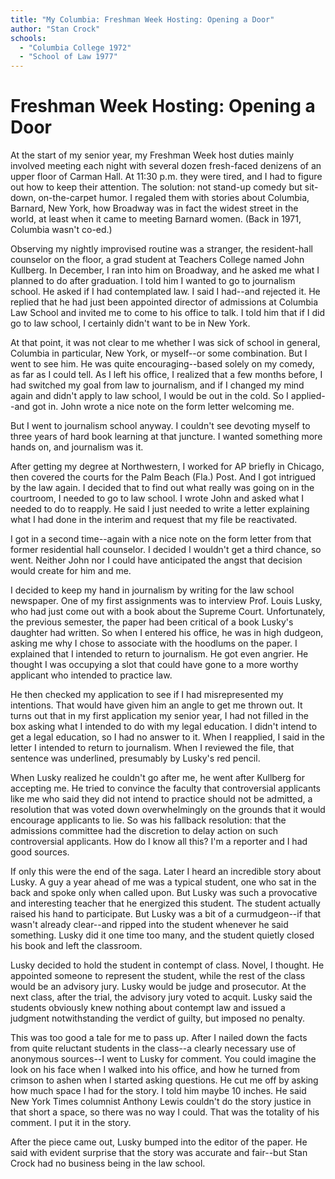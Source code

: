 ```yaml
---
title: "My Columbia: Freshman Week Hosting: Opening a Door"
author: "Stan Crock"
schools:
  - "Columbia College 1972"
  - "School of Law 1977"
---
```


# Freshman Week Hosting: Opening a Door

At the start of my senior year, my Freshman Week host duties mainly involved meeting each night with several dozen fresh-faced denizens of an upper floor of Carman Hall. At 11:30 p.m. they were tired, and I had to figure out how to keep their attention. The solution: not stand-up comedy but sit-down, on-the-carpet humor. I regaled them with stories about Columbia, Barnard, New York, how Broadway was in fact the widest street in the world, at least when it came to meeting Barnard women. (Back in 1971, Columbia wasn't co-ed.)

Observing my nightly improvised routine was a stranger, the resident-hall counselor on the floor, a grad student at Teachers College named John Kullberg. In December, I ran into him on Broadway, and he asked me what I planned to do after graduation. I told him I wanted to go to journalism school. He asked if I had contemplated law. I said I had--and rejected it. He replied that he had just been appointed director of admissions at Columbia Law School and invited me to come to his office to talk. I told him that if I did go to law school, I certainly didn't want to be in New York.

At that point, it was not clear to me whether I was sick of school in general, Columbia in particular, New York, or myself--or some combination. But I went to see him. He was quite encouraging--based solely on my comedy, as far as I could tell. As I left his office, I realized that a few months before, I had switched my goal from law to journalism, and if I changed my mind again and didn't apply to law school, I would be out in the cold. So I applied--and got in. John wrote a nice note on the form letter welcoming me.

But I went to journalism school anyway. I couldn't see  devoting myself to three years of hard book learning at that juncture.  I wanted something more hands on, and journalism was it.

After getting my degree at Northwestern, I worked for AP briefly in Chicago, then covered the courts for the Palm Beach (Fla.) Post. And I got intrigued by the law again. I decided that to find out what really was going on in the courtroom, I needed to go to law school. I wrote John and asked what I needed to do to reapply. He said I just needed to write a letter explaining what I had done in the interim and request that my file be reactivated.

I got in a second time--again with a nice note on the form letter from that former residential hall counselor. I decided I wouldn't get a third chance, so went. Neither John nor I could have anticipated the angst that decision would create for him and me.

I decided to keep my hand in journalism by writing for the law school newspaper. One of my first assignments was to interview Prof. Louis Lusky, who had just come out with a book about the Supreme Court. Unfortunately, the previous semester, the paper had been critical of a book Lusky's daughter had written. So when I entered his office, he was in high dudgeon, asking me why I chose to associate with the hoodlums on the paper. I explained that I intended to return to journalism. He got even angrier. He thought I was occupying a slot that could have gone to a more worthy applicant who intended to practice law.

He then checked my application to see if I had misrepresented my intentions. That would have given him an angle to get me thrown out. It turns out that in my first application my senior year, I had not filled in the box asking what I intended to do with my legal education. I didn't intend to get a legal education, so I had no answer to it. When I reapplied, I said in the letter I intended to return to journalism. When I reviewed the file, that sentence was underlined, presumably by Lusky's red pencil.

When Lusky realized he couldn't go after me, he went after Kullberg for accepting me. He tried to convince the faculty that controversial applicants like me who said they did not intend to practice should not be admitted, a resolution that was voted down overwhelmingly on the grounds that it would encourage applicants to lie. So was his fallback resolution: that the admissions committee had the discretion to delay action on such controversial applicants. How do I know all this? I'm a reporter and I had good sources.

If only this were the end of the saga. Later I heard an incredible story about Lusky. A guy a year ahead of me was a typical student, one who sat in the back and spoke only when called upon. But Lusky was such a provocative and interesting teacher that he energized this student. The student actually raised his hand to participate. But Lusky was a bit of a curmudgeon--if that wasn't already clear--and ripped into the student whenever he said something. Lusky did it one time too many, and the student quietly closed his book and left the classroom.

Lusky decided to hold the student in contempt of class. Novel, I thought. He appointed someone to represent the student, while the rest of the class would be an advisory jury. Lusky would be judge and prosecutor. At the next class, after the trial, the advisory jury voted to acquit. Lusky said the students obviously knew nothing about contempt law and issued a judgment notwithstanding the verdict of guilty, but imposed no penalty.

This was too good a tale for me to pass up. After I nailed down the facts from quite reluctant students in the class--a clearly necessary use of anonymous sources--I went to Lusky for comment. You could imagine the look on his face when I walked into his office, and how he turned from crimson to ashen when I started asking questions. He cut me off by asking how much space I had for the story. I told him maybe 10 inches. He said New York Times columnist Anthony Lewis couldn't do the story justice in that short a space, so there was no way I could. That was the totality of his comment.  I put it in the story.

After the piece came out, Lusky bumped into the editor of the paper. He said with evident surprise that the story was accurate and fair--but Stan Crock had no business being in the law school.
